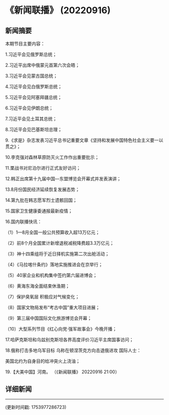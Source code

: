 # 《新闻联播》 (20220916)

## 新闻摘要

本期节目主要内容：


1.习近平会见俄罗斯总统；


2.习近平出席中俄蒙元首第六次会晤；


3.习近平会见蒙古国总统；


4.习近平会见白俄罗斯总统；


5.习近平会见阿塞拜疆总统；


6.习近平会见伊朗总统；


7.习近平会见土耳其总统；


8.习近平会见巴基斯坦总理；


9.《求是》杂志发表习近平总书记重要文章《坚持和发展中国特色社会主义要一以贯之》；


10.李克强对森林草原防灭火工作作出重要批示；


11.栗战书对尼泊尔进行正式友好访问；


12.韩正出席第十九届中国—东盟博览会开幕式并发表演讲；


13.8月份国民经济延续恢复发展态势；


14.第九批在韩志愿军烈士遗骸回国；


15.国家卫生健康委通报最新疫情；


16.国内联播快讯：


（1）1—8月全国一般公共预算收入超13万亿元；


（2）前8个月全国累计新增退税减税降费超3.3万亿元；


（3）神十四乘组将于近日择机实施第二次出舱活动；


（4）《马拉喀什条约》落地实施推进会在京举行；


（5）40家企业和机构集中签约第六届进博会；


（6）黄海东海全面结束休渔期；


（7）保护臭氧层 积极应对气候变化；


（8）国家文物局发布“考古中国”重大项目进展；


（9）第三届中国国际文化旅游博览会开幕；


（10）大型系列节目《红心向党·强军故事会》今晚开播；


17.哈萨克斯坦和乌兹别克斯坦各界高度评价习近平主席国事访问；


18.俄称打击多地乌军目标 乌称在顿涅茨克方向击退俄进攻 国际人士：

美国北约为自身目的给冲突火上浇油；


19.【大美中国】河南。
（《新闻联播》 20220916 21:00）

## 详细新闻

---

(更新时间戳: 1753977286723)

